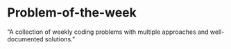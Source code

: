 # Problem-of-the-week
“A collection of weekly coding problems with multiple approaches and well-documented solutions.”
